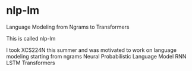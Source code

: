 # nlp-lm
Language Modeling from Ngrams to Transformers

This is called nlp-lm

I took XCS224N this summer and was motivated to work on language modeling starting from
ngrams
Neural Probabilistic Language Model
RNN
LSTM
Transformers